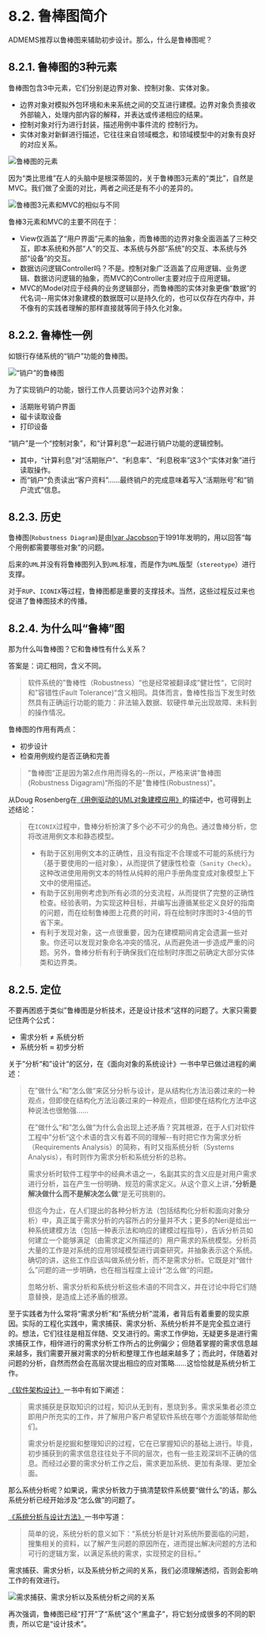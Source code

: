 # 8.2. 鲁棒图简介

ADMEMS推荐以鲁棒图来辅助初步设计。那么，什么是鲁棒图呢？

## 8.2.1. 鲁棒图的3种元素

鲁棒图包含3中元素，它们分别是边界对象、控制对象、实体对象。

- 边界对象对模拟外包环境和未来系统之间的交互进行建模。边界对象负责接收外部输入，处理内部内容的解释，并表达或传递相应的结果。
- 控制对象对行为进行封装，描述用例中事件流的 控制行为。
- 实体对象对新鲜进行描述，它往往来自领域概念，和领域模型中的对象有良好的对应关系。

![鲁棒图的元素](images/鲁棒图的元素.png)

因为“类比思维”在人的头脑中是根深蒂固的，关于鲁棒图3元素的“类比”，自然是MVC。我们做了全面的对比，两者之间还是有不小的差异的。

![鲁棒图3元素和MVC的相似与不同](images/鲁棒图3元素和MVC的相似与不同.png)

鲁棒3元素和MVC的主要不同在于：

- View仅涵盖了“用户界面”元素的抽象，而鲁棒图的边界对象全面涵盖了三种交互，即本系统和外部“人”的交互、本系统与外部“系统”的交互、本系统与外部“设备”的交互。
- 数据访问逻辑Controller吗？不是。控制对象广泛涵盖了应用逻辑、业务逻辑、数据访问逻辑的抽象，而MVC的Controller主要对应于应用逻辑。
- MVC的Model对应于经典的业务逻辑部分，而鲁棒图的实体对象更像“数据”的代名词--用实体对象建模的数据既可以是持久化的，也可以仅存在内存中，并不像有的实践者理解的那样直接就等同于持久化对象。

## 8.2.2. 鲁棒性一例

如银行存储系统的“销户”功能的鲁棒图。

![“销户”的鲁棒图](images/“销户”的鲁棒图.png)

为了实现销户的功能，银行工作人员要访问3个边界对象：

- 活期账号销户界面
- 磁卡读取设备
- 打印设备

“销户”是一个“控制对象”，和“计算利息”一起进行销户功能的逻辑控制。

- 其中，“计算利息”对“活期账户”、“利息率”、“利息税率”这3个“实体对象”进行读取操作。
- 而“销户”负责读出“客户资料”......最终销户的完成意味着写入“活期账号”和“销户流式”信息。

## 8.2.3. 历史

鲁棒图(`Robustness Diagram`)是由[Ivar Jacobson](https://baike.baidu.com/item/Ivar%20Jacobson)于1991年发明的，用以回答“每个用例都需要哪些对象”的问题。

后来的`UML`并没有将鲁棒图列入到`UML`标准，而是作为`UML`版型（`stereotype`）进行支撑。

对于`RUP`、`ICONIX`等过程，鲁棒图都是重要的支撑技术。当然，这些过程反过来也促进了鲁棒图技术的传播。

## 8.2.4. 为什么叫“鲁棒”图

那为什么叫鲁棒图？它和鲁棒性有什么关系？

答案是：词汇相同，含义不同。

> 软件系统的”鲁棒性（Robustness）“也是经常被翻译成”健壮性“，它同时和”容错性(Fault Tolerance)“含义相同。具体而言，鲁棒性指当下发生时依然具有正确运行功能的能力：非法输入数据、软硬件单元出现故障、未料到的操作情况。

鲁棒图的作用有两点：

- 初步设计
- 检查用例规约是否正确和完善

> ”鲁棒图“正是因为第2点作用而得名的--所以，严格来讲”鲁棒图(Robustness Digagram)“所指的不是"鲁棒性(Robustness)"。

从Doug Rosenberg在[《用例驱动的UML对象建模应用》](https://book.douban.com/subject/1319739/)的描述中，也可得到上述结论：

> 在`ICONIX`过程中，鲁棒分析扮演了多个必不可少的角色。通过鲁棒分析，您将改进用例文本和静态模型。
>
> - 有助于区别用例文本的正确性，且没有指定不合理或不可能的系统行为（基于要使用的一组对象），从而提供了健康性检查（`Sanity Check`）。这种改进使用用例文本的特性从纯粹的用户手册角度变成对象模型上下文中的使用描述。
> - 有助于区别用例考虑到所有必须的分支流程，从而提供了完整的正确性检查。经验表明，为实现这种目标，并编写出遵循某些定义良好的指南的问题，而在绘制鲁棒图上花费的时间，将在绘制时序图时3-4倍的节省下来。
> - 有利于发现对象，这一点很重要，因为在建模期间肯定会遗漏一些对象。你还可以发现对象命名冲突的情况，从而避免进一步造成严重的问题。另外，鲁棒分析有利于确保我们在绘制时序图之前确定大部分实体类和边界类。

## 8.2.5. 定位

不要再困惑于类似”鲁棒图是分析技术，还是设计技术“这样的问题了。大家只需要记住两个公式：

- 需求分析 ≠ 系统分析
- 系统分析 ≈ 初步分析

关于”分析“和”设计“的区分，在《面向对象的系统设计》一书中早已做过进程的阐述：

> 在”做什么“和”怎么做“来区分分析与设计，是从结构化方法沿袭过来的一种观点，但即使在结构化方法沿袭过来的一种观点，但即使在结构化方法中这种说法也很勉强......
>
> 在”做什么“和”怎么做“为什么会出现上述矛盾？究其根源，在于人们对软件工程中”分析“这个术语的含义有着不同的理解--有时把它作为需求分析（Requirements Analysis）的简称，有时又指系统分析（Systems Analysis），有时则作为需求分析和系统分析的总称。
>
> 需求分析时软件工程学中的经典术语之一，名副其实的含义应是对用户需求进行分析，旨在产生一份明确、规范的需求定义。从这个意义上讲，”**分析是解决做什么而不是解决怎么做**“是无可挑剔的。
>
> 但迄今为止，在人们提出的各种分析方法（包括结构化分析和面向对象分析）中，真正属于需求分析的内容所占的分量并不大；更多的Neri是给出一种系统建模方法（包括一种表示法和响应的建模过程指导），告诉分析员如何建立一个能够满足（由需求定义所描述的）用户需求的系统模型。分析员大量的工作是对系统的应用领域模型进行调查研究，并抽象表示这个系统。确切的讲，这些工作应该叫做系统分析，而不是需求分析。它既是对“做什么”问题的进一步明确，也在相当程度上设计“怎么做”的问题。
>
> 忽略分析、需求分析和系统分析这些术语的不同含义，并在讨论中将它们随意替换，是造成上述矛盾的根源。

至于实践者为什么常将“需求分析”和“系统分析”混淆，者背后有着重要的现实原因。实际的工程化实践中，需求捕获、需求分析、系统分析并不是完全孤立进行的。想法，它们往往是相互伴随、交叉进行的。需求工作伊始，无疑更多是进行需求捕获工作，相伴进行的需求分析工作所占的比例偏少；但随着掌握的需求信息越来越多，我们需要开展对需求的分析和整理工作也越来越多了；而此时，伴随着对问题的分析，自然而然会在高层次提出相应的应对策略......这恰恰就是系统分析工作。

[《软件架构设计》](https://book.douban.com/subject/2076710/)一书中有如下阐述：

> 需求捕获是获取知识的过程，知识从无到有，葱烧到多。需求采集者必须立即用户所充实的工作，并了解用户客户希望软件系统在哪个方面能够帮助他们。
>
> 需求分析是挖掘和整理知识的过程，它在已掌握知识的基础上进行。毕竟，初步捕获到的需求信息往往处于不同的层次，也有一些主观深圳不正确的信息。而经过必要的需求分析工作之后，需求更加系统、更加有条理、更加全面。

那么系统分析呢？如果说，需求分析致力于搞清楚软件系统要“做什么”的话，那么系统分析已经开始涉及“怎么做”的问题了。

[《系统分析与设计方法》](https://book.douban.com/subject/2247898/)一书中写道：

> 简单的说，系统分析的意义如下：“系统分析是针对系统所要面临的问题，搜集相关的资料，以了解产生问题的原因所在，进而提出解决问题的方法和可行的逻辑方案，以满足系统的需求，实现预定的目标。”

需求捕获、需求分析，以及系统分析之间的关系，我们必须理解透彻，否则会影响工作的有效进行。

![需求捕获、需求分析以及系统分析之间的关系](images/需求捕获、需求分析以及系统分析之间的关系.png)

再次强调，鲁棒图已经“打开”了“系统”这个“黑盒子”，将它划分成很多的不同的职责，所以它是“设计技术”。
